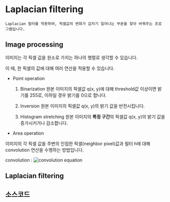 # Laplacian filtering
	
	Laplacian 필터를 적용하여, 픽셀값의 변화가 갑자기 일어나는 부분을 찾아 바꿔주는 프로그램입니다.
	
## Image processing

이미지는 각 픽셀 값을 원소로 가지는 하나의 행렬로 생각할 수 있습니다.

이 때, 한 픽셀의 값에 대해 여러 연산을 적용할 수 있습니다.

* Point operation

	1. Binarization
		원본 이미지의 픽셀값 q(x, y)에 대해 threshold값 이상이면 밝기를 255로, 이하일 경우 밝기를 0으로 합니다.
		
	2. Inversion
		원본 이미지의 픽셀값 q(x, y)의 밝기 값을 반전시킵니다.
		
	3. Histogram stretching
		원본 이미지의 <strong>특정 구간</strong>의 픽셀값 q(x, y)의 밝기 값을 증가시키거나 감소합니다.


* Area operation

이미지의 각 픽셀 값을 주변의 인접한 픽셀(neighbor pixel)값과 필터 h에 대해 convolution 연산을 수행하는 방법입니다.

convolution : ![convolution equation](https://latex.codecogs.com/png.latex?q*h&space;=&space;\sum_{i&space;=&space;-\frac{m}{2}}^{\frac{m}{2}}\sum_{j&space;=&space;-\frac{m}{2}}^{\frac{m}{2}}h(j,&space;i)q(x&space;-&space;j,&space;y&space;-i&space;))

	

	
## Laplacian filtering

## 소스코드